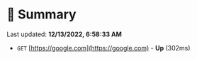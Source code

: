 # 📖 Summary
Last updated: **12/13/2022, 6:58:33 AM**

- `GET` [https://google.com](https://google.com) - **Up** (302ms)
